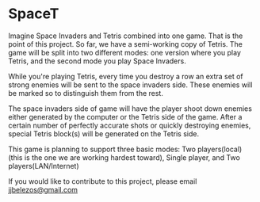 # SpaceT
Imagine Space Invaders and Tetris combined into one game.
That is the point of this project. So far, we have
a semi-working copy of Tetris. The game will be split into two different
modes: one version where you play Tetris, and the second mode you play
Space Invaders.

While you're playing Tetris, every time you destroy a row
an extra set of strong enemies will be sent to the space invaders side.
These enemies will be marked so to distinguish them from the rest.

The space invaders side of game will have the player shoot down enemies either
generated by the computer or the Tetris side of the game.
After a certain number of perfectly accurate shots or quickly destroying enemies,
special Tetris block(s) will be generated on the Tetris side.

This game is planning to support three basic modes:
Two players(local) (this is the one we are working hardest toward), Single player, and Two
players(LAN/Internet)

If you would like to contribute to this project, please email jjbelezos@gmail.com
